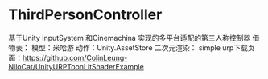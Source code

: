 # ThirdPersonController
基于Unity InputSystem 和Cinemachina 实现的多平台适配的第三人称控制器
借物表：
模型：米哈游
动作：Unity.AssetStore
二次元渲染：
simple urp下载页面：https://github.com/ColinLeung-NiloCat/UnityURPToonLitShaderExample
